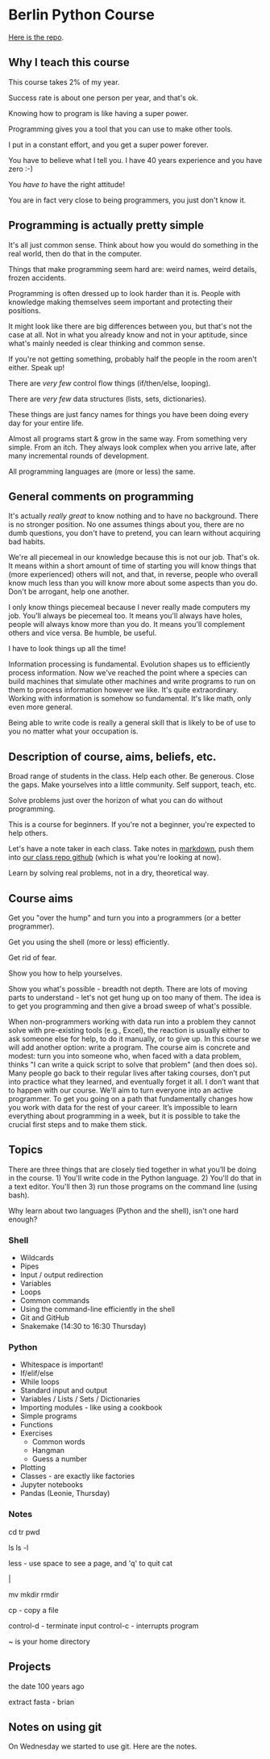 # Berlin Python Course

[Here is the repo](https://github.com/VirologyCharite/2023-berlin-python-course).

## Why I teach this course

This course takes 2% of my year.

Success rate is about one person per year, and that's ok.

Knowing how to program is like having a super power.

Programming gives you a tool that you can use to make other tools.

I put in a constant effort, and you get a super power forever.

You have to believe what I tell you. I have 40 years experience and you
have zero :-)

You _have to_ have the right attitude!

You are in fact very close to being programmers, you just don't know it.

## Programming is actually pretty simple

It's all just common sense. Think about how you would do something in the
real world, then do that in the computer.

Things that make programming seem hard are: weird names, weird details,
frozen accidents.

Programming is often dressed up to look harder than it is. People with
knowledge making themselves seem important and protecting their positions.

It might look like there are big differences between you, but that's not
the case at all. Not in what you already know and not in your aptitude,
since what's mainly needed is clear thinking and common sense.

If you're not getting something, probably half the people in the room
aren't either. Speak up!

There are _very few_ control flow things (if/then/else, looping).

There are _very few_ data structures (lists, sets, dictionaries).

These things are just fancy names for things you have been doing every day
for your entire life.

Almost all programs start & grow in the same way. From something very
simple. From an itch. They always look complex when you arrive late, after
many incremental rounds of development.

All programming languages are (more or less) the same.

## General comments on programming

It's actually *really great* to know nothing and to have no background.
There is no stronger position. No one assumes things about you, there are
no dumb questions, you don't have to pretend, you can learn without
acquiring bad habits.

We're all piecemeal in our knowledge because this is not our job. That's
ok. It means within a short amount of time of starting you will know
things that (more experienced) others will not, and that, in reverse,
people who overall know much less than you will know more about some
aspects than you do. Don't be arrogant, help one another.

I only know things piecemeal because I never really made computers my
job. You'll always be piecemeal too. It means you'll always have holes,
people will always know more than you do. It means you'll complement others
and vice versa. Be humble, be useful.

I have to look things up all the time!

Information processing is fundamental. Evolution shapes us to efficiently
process information. Now we've reached the point where a species can build
machines that simulate other machines and write programs to run on them to
process information however we like. It's quite extraordinary.  Working
with information is somehow so fundamental.  It's like math, only even more
general.

Being able to write code is really a general skill that is likely to be of
use to you no matter what your occupation is.

## Description of course, aims, beliefs, etc.

Broad range of students in the class. Help each other. Be generous.  Close
the gaps. Make yourselves into a little community. Self support, teach,
etc.

Solve problems just over the horizon of what you can do without programming.

This is a course for beginners. If you're not a beginner, you're expected
to help others.

Let's have a note taker in each class. Take notes in
[markdown](https://daringfireball.net/projects/markdown/syntax), push them
into
[our class repo github](https://github.com/acorg/2018-cambridge-python-course)
(which is what you're looking at now).

Learn by solving real problems, not in a dry, theoretical way.

## Course aims

Get you "over the hump" and turn you into a programmers (or a better
programmer).

Get you using the shell (more or less) efficiently.

Get rid of fear.

Show you how to help yourselves.

Show you what's possible - breadth not depth. There are lots of moving
parts to understand - let's not get hung up on too many of them.  The idea
is to get you programming and then give a broad sweep of what's possible.

When non-programmers working with data run into a problem they cannot solve
with pre-existing tools (e.g., Excel), the reaction is usually either to
ask someone else for help, to do it manually, or to give up. In this course
we will add another option: write a program. The course aim is concrete and
modest: turn you into someone who, when faced with a data problem, thinks
"I can write a quick script to solve that problem" (and then does so). Many
people go back to their regular lives after taking courses, don’t put into
practice what they learned, and eventually forget it all. I don’t want that
to happen with our course. We'll aim to turn everyone into an active
programmer. To get you going on a path that fundamentally changes how you
work with data for the rest of your career. It’s impossible to learn
everything about programming in a week, but it is possible to take the
crucial first steps and to make them stick.

## Topics

There are three things that are closely tied together in what you’ll be
doing in the course. 1) You'll write code in the Python language. 2) You'll
do that in a text editor. You'll then 3) run those programs on the command
line (using bash).

Why learn about two languages (Python and the shell), isn't one hard enough?

### Shell

* Wildcards
* Pipes
* Input / output redirection
* Variables
* Loops
* Common commands
* Using the command-line efficiently in the shell
* Git and GitHub
* Snakemake (14:30 to 16:30 Thursday)

### Python

* Whitespace is important!
* If/elif/else
* While loops
* Standard input and output
* Variables / Lists / Sets / Dictionaries
* Importing modules - like using a cookbook
* Simple programs
* Functions
* Exercises
    * Common words
    * Hangman
    * Guess a number
* Plotting
* Classes - are exactly like factories
* Jupyter notebooks
* Pandas (Leonie, Thursday)


### Notes

cd
tr
pwd

ls
ls -l 

less - use space to see a page, and 'q' to quit
cat
>
|

mv
mkdir
rmdir

cp - copy a file

control-d - terminate input
control-c - interrupts program

~ is your home directory

## Projects

the date 100 years ago

extract fasta - brian

## Notes on using git

On Wednesday we started to use git. Here are the notes.
